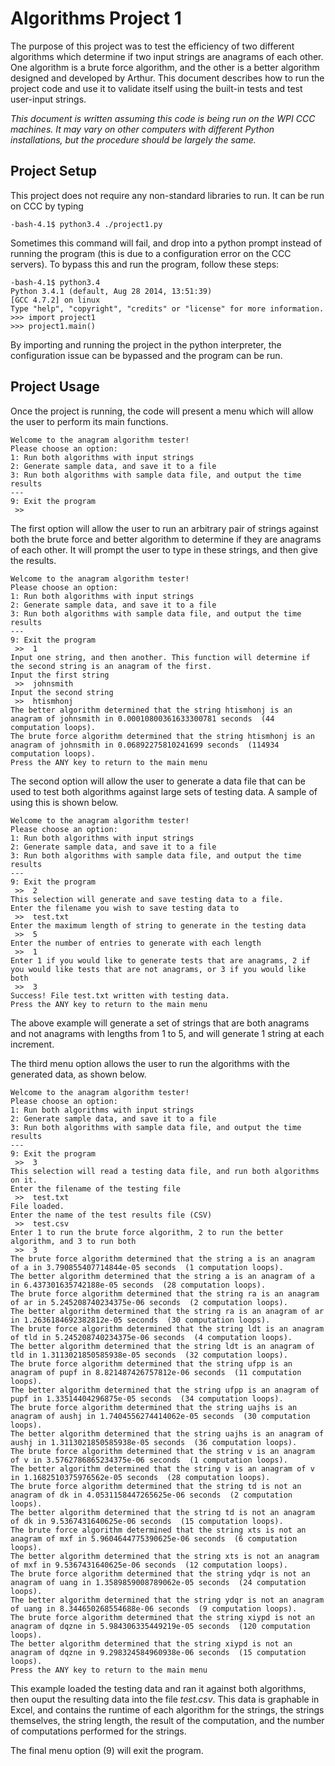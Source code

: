 
Algorithms Project 1
===

The purpose of this project was to test the efficiency of two different algorithms which determine if two input strings are anagrams of each other. One algorithm is a brute force algorithm, and the other is a better algorithm designed and developed by Arthur. This document describes how to run the project code and use it to validate itself using the built-in tests and test user-input strings.

*This document is written assuming this code is being run on the WPI CCC machines. It may vary on other computers with different Python installations, but the procedure should be largely the same.* 

## Project Setup

This project does not require any non-standard libraries to run. It can be run on CCC by typing

```
-bash-4.1$ python3.4 ./project1.py
```

Sometimes this command will fail, and drop into a python prompt instead of running the program (this is due to a configuration error on the CCC servers). To bypass this and run the program, follow these steps:

```
-bash-4.1$ python3.4
Python 3.4.1 (default, Aug 28 2014, 13:51:39)
[GCC 4.7.2] on linux
Type "help", "copyright", "credits" or "license" for more information.
>>> import project1
>>> project1.main()
```

By importing and running the project in the python interpreter, the configuration issue can be bypassed and the program can be run.

## Project Usage

Once the project is running, the code will present a menu which will allow the user to perform its main functions.

```
Welcome to the anagram algorithm tester!
Please choose an option:
1: Run both algorithms with input strings
2: Generate sample data, and save it to a file
3: Run both algorithms with sample data file, and output the time results
---
9: Exit the program
 >>
```

The first option will allow the user to run an arbitrary pair of strings against both the brute force and better algorithm to determine if they are anagrams of each other. It will prompt the user to type in these strings, and then give the results. 

```
Welcome to the anagram algorithm tester!
Please choose an option:
1: Run both algorithms with input strings
2: Generate sample data, and save it to a file
3: Run both algorithms with sample data file, and output the time results
---
9: Exit the program
 >>  1
Input one string, and then another. This function will determine if the second string is an anagram of the first.
Input the first string
 >>  johnsmith
Input the second string
 >>  htismhonj
The better algorithm determined that the string htismhonj is an anagram of johnsmith in 0.00010800361633300781 seconds  (44 computation loops).
The brute force algorithm determined that the string htismhonj is an anagram of johnsmith in 0.06892275810241699 seconds  (114934 computation loops).
Press the ANY key to return to the main menu
```

The second option will allow the user to generate a data file that can be used to test both algorithms against large sets of testing data. A sample of using this is shown below.

```
Welcome to the anagram algorithm tester!
Please choose an option:
1: Run both algorithms with input strings
2: Generate sample data, and save it to a file
3: Run both algorithms with sample data file, and output the time results
---
9: Exit the program
 >>  2
This selection will generate and save testing data to a file.
Enter the filename you wish to save testing data to
 >>  test.txt
Enter the maximum length of string to generate in the testing data
 >>  5
Enter the number of entries to generate with each length
 >>  1
Enter 1 if you would like to generate tests that are anagrams, 2 if you would like tests that are not anagrams, or 3 if you would like both
 >>  3
Success! File test.txt written with testing data.
Press the ANY key to return to the main menu
```

The above example will generate a set of strings that are both anagrams and not anagrams with lengths from 1 to 5, and will generate 1 string at each increment.

The third menu option allows the user to run the algorithms with the generated data, as shown below.

```
Welcome to the anagram algorithm tester!
Please choose an option:
1: Run both algorithms with input strings
2: Generate sample data, and save it to a file
3: Run both algorithms with sample data file, and output the time results
---
9: Exit the program
 >>  3
This selection will read a testing data file, and run both algorithms on it.
Enter the filename of the testing file
 >>  test.txt
File loaded.
Enter the name of the test results file (CSV)
 >>  test.csv
Enter 1 to run the brute force algorithm, 2 to run the better algorithm, and 3 to run both
 >>  3
The brute force algorithm determined that the string a is an anagram of a in 3.790855407714844e-05 seconds  (1 computation loops).
The better algorithm determined that the string a is an anagram of a in 6.437301635742188e-05 seconds  (28 computation loops).
The brute force algorithm determined that the string ra is an anagram of ar in 5.245208740234375e-06 seconds  (2 computation loops).
The better algorithm determined that the string ra is an anagram of ar in 1.2636184692382812e-05 seconds  (30 computation loops).
The brute force algorithm determined that the string ldt is an anagram of tld in 5.245208740234375e-06 seconds  (4 computation loops).
The better algorithm determined that the string ldt is an anagram of tld in 1.3113021850585938e-05 seconds  (32 computation loops).
The brute force algorithm determined that the string ufpp is an anagram of pupf in 8.821487426757812e-06 seconds  (11 computation loops).
The better algorithm determined that the string ufpp is an anagram of pupf in 1.33514404296875e-05 seconds  (34 computation loops).
The brute force algorithm determined that the string uajhs is an anagram of aushj in 1.7404556274414062e-05 seconds  (30 computation loops).
The better algorithm determined that the string uajhs is an anagram of aushj in 1.3113021850585938e-05 seconds  (36 computation loops).
The brute force algorithm determined that the string v is an anagram of v in 3.5762786865234375e-06 seconds  (1 computation loops).
The better algorithm determined that the string v is an anagram of v in 1.1682510375976562e-05 seconds  (28 computation loops).
The brute force algorithm determined that the string td is not an anagram of dk in 4.0531158447265625e-06 seconds  (2 computation loops).
The better algorithm determined that the string td is not an anagram of dk in 9.5367431640625e-06 seconds  (15 computation loops).
The brute force algorithm determined that the string xts is not an anagram of mxf in 5.9604644775390625e-06 seconds  (6 computation loops).
The better algorithm determined that the string xts is not an anagram of mxf in 9.5367431640625e-06 seconds  (12 computation loops).
The brute force algorithm determined that the string ydqr is not an anagram of uang in 1.3589859008789062e-05 seconds  (24 computation loops).
The better algorithm determined that the string ydqr is not an anagram of uang in 8.344650268554688e-06 seconds  (9 computation loops).
The brute force algorithm determined that the string xiypd is not an anagram of dqzne in 5.984306335449219e-05 seconds  (120 computation loops).
The better algorithm determined that the string xiypd is not an anagram of dqzne in 9.298324584960938e-06 seconds  (15 computation loops).
Press the ANY key to return to the main menu
```

This example loaded the testing data and ran it against both algorithms, then ouput the resulting data into the file *test.csv*. This data is graphable in Excel, and contains the runtime of each algorithm for the strings, the strings themselves, the string length, the result of the computation, and the number of computations performed for the strings.

The final menu option (9) will exit the program.